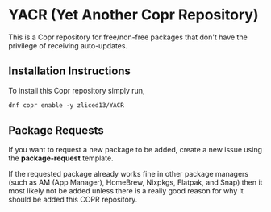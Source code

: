 # YACR (Yet Another Copr Repository)

This is a Copr repository for free/non-free packages that don't have the privilege of receiving auto-updates.

## Installation Instructions

To install this Copr repository simply run,

```txt
dnf copr enable -y zliced13/YACR
```

## Package Requests

If you want to request a new package to be added, create a new issue using the **package-request** template.

If the requested package already works fine in other package managers (such as 
AM (App Manager), HomeBrew, Nixpkgs, Flatpak, and Snap) then it most likely not be added unless
there is a really good reason for why it should be added this COPR repository.
